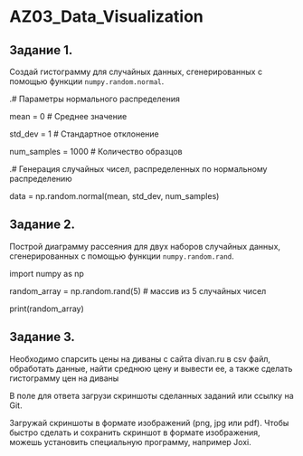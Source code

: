 # AZ03_Data_Visualization

## Задание 1. 
Создай гистограмму для случайных данных, сгенерированных с помощью функции `numpy.random.normal`.

.# Параметры нормального распределения

mean = 0 # Среднее значение

std_dev = 1 # Стандартное отклонение

num_samples = 1000 # Количество образцов

.# Генерация случайных чисел, распределенных по нормальному распределению

data = np.random.normal(mean, std_dev, num_samples)

## Задание 2. 
Построй диаграмму рассеяния для двух наборов случайных данных, сгенерированных с помощью функции `numpy.random.rand`.​

import numpy as np

random_array = np.random.rand(5) # массив из 5 случайных чисел

print(random_array)

## Задание 3. 
Необходимо спарсить цены на диваны с сайта divan.ru в csv файл, обработать данные, найти среднюю цену и вывести ее, а также сделать гистограмму цен на диваны​

В поле для ответа загрузи скриншоты сделанных заданий или ссылку на Git.​

Загружай скриншоты в формате изображений (png, jpg или pdf). Чтобы быстро сделать и сохранить скриншот в формате изображения, можешь установить специальную программу, например Joxi.
 
